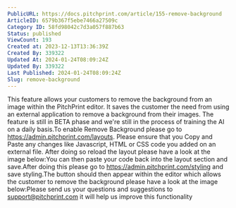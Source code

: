 ```yaml
---
PublicURL: https://docs.pitchprint.com/article/155-remove-background
ArticleID: 6579b367f5ebe7466a27509c
Category ID: 58fd98042c7d3a057f887b63
Status: published
ViewCount: 193
Created at: 2023-12-13T13:36:39Z
Created By: 339322
Updated At: 2024-01-24T08:09:24Z
Updated By: 339322
Last Published: 2024-01-24T08:09:24Z
Slug: remove-background
---
```

This feature allows your customers to remove the background from an image within the PitchPrint editor. It saves the customer the need from using an external application to remove a background from their images. The feature is still in BETA phase and we're still in the process of training the AI on a daily basis.To enable Remove Background please go to https://admin.pitchprint.com/layouts. Please ensure that you Copy and Paste any changes like Javascript, HTML or CSS code you added on an external file. After doing so reload the layout please have a look at the image below:You can then paste your code back into the layout section and save.After doing this please go to https://admin.pitchprint.com/styling and save styling.The button should then appear within the editor which allows the customer to remove the background please have a look at the image below:Please send us your questions and suggestions to support@pitchprint.com it will help us improve this functionality